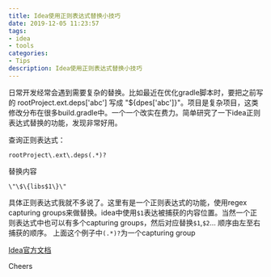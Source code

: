 ```yaml
---
title: Idea使用正则表达式替换小技巧
date: 2019-12-05 11:23:57
tags: 
- idea
- tools
categories:
- Tips
description: Idea使用正则表达式替换小技巧
---
```


日常开发经常会遇到需要复杂的替换。比如最近在优化gradle脚本时，要把之前写的 rootProject.ext.deps['abc'] 写成 "${dpes['abc']}"。项目是复杂项目，这类修改分布在很多build.gradle中。一个一个改实在费力。简单研究了一下idea正则表达式替换的功能，发现非常好用。

查询正则表达式：
```
rootProject\.ext\.deps(.*)?
```
替换内容
```
\"\$\{libs$1\}\"
```

具体正则表达式我就不多说了。这里有是一个正则表达式的功能，使用regex capturing groups来做替换。idea中使用`$1`表达被捕获的内容位置。当然一个正则表达式中也可以有多个capturing groups，然后对应替换`$1`,`$2`... 顺序由左至右捕获的顺序。
上面这个例子中`(.*)?`为一个capturing group


[Idea官方文档](https://www.jetbrains.com/help/idea/tutorial-finding-and-replacing-text-using-regular-expressions.html)

Cheers